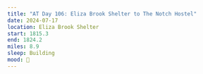 ```yaml
---
title: "AT Day 106: Eliza Brook Shelter to The Notch Hostel"
date: 2024-07-17
location: Eliza Brook Shelter
start: 1815.3
end: 1824.2
miles: 8.9
sleep: Building
mood: 🙂
---
```

